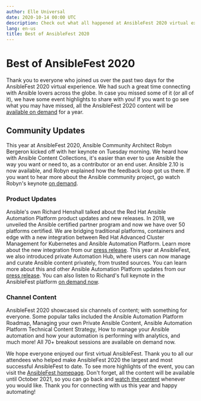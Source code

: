```yaml
---
author: Elle Universal
date: 2020-10-14 00:00 UTC
description: Check out what all happened at AnsibleFest 2020 virtual experience.
lang: en-us
title: Best of AnsibleFest 2020
---
```


# Best of AnsibleFest 2020

Thank you to everyone who joined us over the past two days for the
AnsibleFest 2020 virtual experience. We had such a great time connecting
with Ansible lovers across the globe. In case you missed some of it (or
all of it), we have some event highlights to share with you! If you want
to go see what you may have missed, all the AnsibleFest 2020 content
will be [available on demand](https://onlinexperiences.com/scripts/Server.nxp?LASCmd=AI:4;F:QS!10100&ShowUUID=0D7D869A-8D51-4DED-9E1B-6699B9D36B9C)
for a year. 


## Community Updates

This year at AnsibleFest 2020, Ansible Community Architect Robyn
Bergeron kicked off with her keynote on Tuesday morning. We heard how
with Ansible Content Collections, it's easier than ever to use Ansible
the way you want or need to, as a contributor or an end user. Ansible
2.10 is now available, and Robyn explained how the feedback loop got us
there. If you want to hear more about the Ansible community project, go
watch Robyn's keynote [on demand](https://onlinexperiences.com/scripts/Server.nxp?LASCmd=AI:4;F:QS!10100&ShowUUID=0D7D869A-8D51-4DED-9E1B-6699B9D36B9C). 

### Product Updates

Ansible's own Richard Henshall talked about the Red Hat Ansible
Automation Platform product updates and new releases. In 2018, we
unveiled the Ansible certified partner program and now we have over 50
platforms certified. We are bridging traditional platforms, containers
and edge with a new integration between Red Hat Advanced Cluster
Management for Kubernetes and Ansible Automation Platform. Learn more
about the new integration from our [press release](https://www.redhat.com/en/about/press-releases/red-hat-expands-automation-hybrid-clouds-red-hat-ansible-automation-platform-integration-red-hat-openshift-environments).
This year at AnsibleFest, we also introduced private Automation Hub,
where users can now manage and curate Ansible content privately, from
trusted sources. You can learn more about this and other Ansible
Automation Platform updates from our [press release](https://www.redhat.com/en/about/press-releases/red-hat-accelerates-hybrid-cloud-automation-catalog-ready-use-certified-and-supported-ansible-automation).
You can also listen to Richard's full keynote in the AnsibleFest
platform [on demand now](https://onlinexperiences.com/scripts/Server.nxp?LASCmd=AI:4;F:QS!10100&ShowUUID=0D7D869A-8D51-4DED-9E1B-6699B9D36B9C).

### Channel Content

AnsibleFest 2020 showcased six channels of content; with something for
everyone. Some popular talks included the Ansible Automation Platform
Roadmap, Managing your own Private Ansible Content, Ansible Automation
Platform Technical Content Strategy, How to manage your Ansible
automation and how your automation is performing with analytics, and
much more! All 70+ breakout sessions are available on demand now.

We hope everyone enjoyed our first virtual AnsibleFest. Thank you to all
our attendees who helped make AnsibleFest 2020 the largest and most
successful AnsibleFest to date. To see more highlights of the event, you
can visit the [AnsibleFest homepage](http://ansiblefest.com/). Don't
forget, all the content will be available until October 2021, so you can
go back and [watch the content](https://onlinexperiences.com/scripts/Server.nxp?LASCmd=AI:4;F:QS!10100&ShowUUID=0D7D869A-8D51-4DED-9E1B-6699B9D36B9C)
whenever you would like. Thank you for connecting with us this year and
happy automating!
